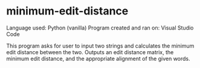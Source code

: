 # minimum-edit-distance
Language used: Python (vanilla)
Program created and ran on: Visual Studio Code

This program asks for user to input two strings and calculates the minimum edit distance between the two.
Outputs an edit distance matrix, the minimum edit distance, and the appropriate alignment of the given words.
